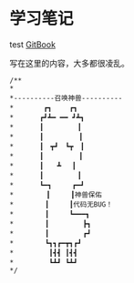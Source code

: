 # 学习笔记

test [GitBook](https://liangddyy.gitbooks.io/notes/content/) 

写在这里的内容，大多都很凌乱。



```
/** 
* 
*----------召唤神兽----------
* 　　   ┏┓ 　　┏┓ 
* 　　  ┏┛┻━ ━━ ┛┻┓ 
* 　　  ┃　　　　　┃ 
* 　　  ┃　　　 　 ┃ 
* 　  　┃　┳┛　┗┳　┃ 
* 　  　┃　　　　  ┃ 
*   　　┃　　┻　 ┃ 
* 　　  ┃　　　　　┃ 
* 　  　┗━┓　　　┏━┛ 
*   　　　┃　　　┃神兽保佑 
* 　　　　┃　　　┃代码无BUG！ 
* 　　　　┃　　　┗━━━┓ 
* 　　　　┃　　　　　┣┓ 
* 　　　　┃　　　　　┏┛ 
* 　　　　┗┓┓┏━┳┓┏┛ 
* 　　　　 ┃┫┫ ┃┫┫ 
* 　　　　 ┗┻┛ ┗┻┛ 
*/  
```



